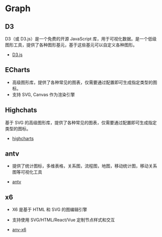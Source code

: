 # Graph

## D3
D3（或 D3.js）是一个免费的开源 JavaScript 库，用于可视化数据。是一个低级图形工具，提供了各种图形基元，基于这些基元可以自定义各种图形。

- [D3.js](https://d3js.org/getting-started)


## ECharts
- 高级图形库，提供了各种常见的图表，仅需要通过配置即可生成指定类型的图标。
- 支持 SVG, Canvas 作为渲染引擎


## Highchats
基于 SVG 的高级图形库，提供了各种常见的图表，仅需要通过配置即可生成指定类型的图标。

- [highcharts](https://www.highcharts.com/)


## antv
- 提供了统计图标，多维表格，关系图，流程图，地图，移动统计图，移动关系图等可视化工具

- [antv](https://antv.antgroup.com/)

## x6
- X6 是基于 HTML 和 SVG 的图编辑引擎
- 支持使用 SVG/HTML/React/Vue 定制节点样式和交互

- [anv-x6](https://x6.antv.antgroup.com/tutorial/basic/graph)